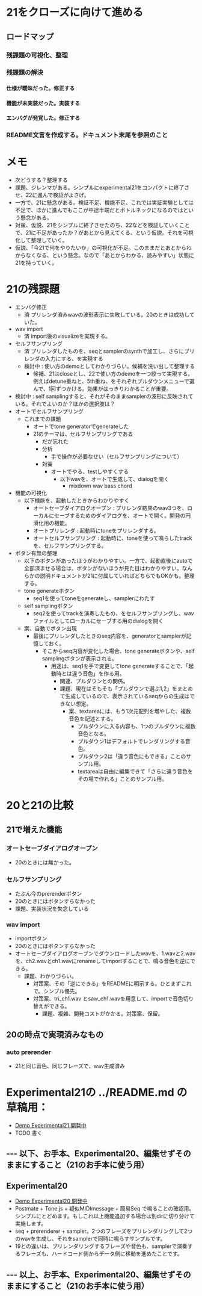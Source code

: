 
# 21をクローズに向けて進める
## ロードマップ
### 残課題の可視化、整理
### 残課題の解決
#### 仕様が曖昧だった。修正する
#### 機能が未実装だった。実装する
#### エンバグが発覚した。修正する
### README文言を作成する。ドキュメント末尾を参照のこと

# メモ
- 次どうする？整理する
- 課題、ジレンマがある。シンプルにexperimental21をコンパクトに終了させ、22に進んで検証がよさげ。
- 一方で、21に懸念がある。検証不足、機能不足、これでは実証実験としては不足で、ほかに進んでもここが中途半端だとボトルネックになるのではという懸念がある。
- 対策、仮説、21をシンプルに終了させたのち、22などを検証していくことで、21に不足があったか？があとから見えてくる、という仮説。それを可視化して整理していく。
- 仮説、「今21で何をやりたいか」の可視化が不足。このままだとあとからわからなくなる、という懸念。なので「あとからわかる、読みやすい」状態に21を持っていく。


# 21の残課題
- エンバグ修正
  - 済 プリレンダ済みwavの波形表示に失敗している。20のときは成功していた。
- wav import
  - 済 import後のvisualizeを実現する。
- セルフサンプリング
  - 済 プリレンダしたものを、seqとsamplerのsynthで加工し、さらにプリレンダの入力にする、を実現する
  - 検討中 : 使い方のdemoとしてわかりづらい。候補を洗い出して整理する
    - 候補、21はcloseとし、22で使い方のdemoを一つ絞って実現する。例えばdetune重ねと、5th重ね、をそれぞれプルダウンメニューで選んで、1回ずつかける。効果がはっきりわかることが重要。
- 検討中 : self samplingすると、それがそのままsamplerの波形に反映されている。それでよいのか？ほかの選択肢は？
- オートでセルフサンプリング
    - これまでの課題
        - オートでtone generatorでgenerateした
        - 21のテーマは、セルフサンプリングである
            - だが忘れた
            - 分析
                - 手で操作が必要なせい（セルフサンプリングについて）
            - 対策
                - オートでやる、testしやすくする
                    - 以下wavを、オートで生成して、dialogを開く
                        - mixdown wav bass chord
- 機能の可視化
  - 以下機能を、起動したときからわかりやすく
    - オートセーブダイアログオープン : プリレンダ結果のwav3つを、ローカルにセーブするためのダイアログを、オートで開く。開発の円滑化用の機能。
    - オートプリレンダ : 起動時にtoneをプリレンダする。
    - オートセルフサンプリング : 起動時に、toneを使って鳴らしたtrackを、セルフサンプリングする。
- ボタン有無の整理
  - 以下のボタンがあったほうがわかりやすい。一方で、起動直後にautoで全部済ませる場合は、ボタンがないほうが見た目はわかりやすい。なんらかの説明ドキュメントが21に付属していればどちらでもOKかも。整理する。
  - tone generateボタン
    - seq1を使ってtoneをgenerateし、samplerにわたす
  - self samplingボタン
    - seq2を使ってtrackを演奏したもの、をセルフサンプリングし、wavファイルとしてローカルにセーブする用のdialogを開く
  - 案、自動でボタン出現
    - 最後にプリレンダしたときのseq内容を、generatorとsamplerが記憶しておく。
      - そこからseq内容が変化した場合、tone generateボタンや、self samplingボタンが表示される。
        - 用途は、seq1を手で変更してtone generateすることで、「起動時とは違う音色」を作る用。
          - 関連、プルダウンとの関係。
          - 課題、現在はそもそも「プルダウンで選ぶ1,2」をまとめて生成しているので、表示されているseqからの生成はできない想定。
            - 案、textareaには、もう1次元配列を増やした、複数音色を記述とする。
              - プルダウンに入る内容も、1つのプルダウンに複数音色となる。
              - プルダウン1はデフォルトでレンダリングする音色。
              - プルダウン2は「違う音色にもできる」ことのサンプル用。
              - textareaは自由に編集できて「さらに違う音色をその場で作れる」ことのサンプル用。

# 20と21の比較

## 21で増えた機能
### オートセーブダイアログオープン
- 20のときには無かった。
### セルフサンプリング
- たぶん今のprerenderボタン
- 20のときにはボタンすらなかった
- 課題、実装状況を失念している
### wav import
- importボタン
- 20のときにはボタンすらなかった
- オートセーブダイアログオープンでダウンロードしたwavを、1.wavと2.wavを、ch2.wavとch1.wavにrenameしてimportすることで、鳴る音色を逆にできる。
  - 課題、わかりづらい。
    - 対策案、その「逆にできる」をREADMEに明示する。ひとまずこれで。シンプル優先。
    - 対策案、tri_ch1.wav とsaw_ch1.wavを用意して、importで音色切り替えができる。
      - 課題、複雑、開発コストがかかる。対策案、保留。

## 20の時点で実現済みなもの
### auto prerender
- 21と同じ音色、同じフレーズで、wav生成済み

# Experimental21の ../README.md の草稿用：

- [Demo Experimental21 開発中](https://cat2151.github.io/postmate-midi-experimental/experimental21/)
- TODO 書く

## --- 以下、お手本、Experimental20、編集せずそのままにすること（21のお手本に使う用）
## Experimental20
- [Demo Experimental20 開発中](https://cat2151.github.io/postmate-midi-experimental/experimental20/)
- Postmate + Tone.js + 疑似MIDImessage + 簡易Seq で鳴ることの確認用。シンプルにとどめます。もしこれ以上機能追加する場合は別dirに切り分けて実施します。
- seq + prerenderer + sampler。2つのフレーズをプリレンダリングして2つのwavを生成し、それをsamplerで同時に鳴らすサンプルです。
- 19との違いは、プリレンダリングするフレーズや音色も、samplerで演奏するフレーズも、ハードコード側からデータ側に移動を進めたことです。
## --- 以上、お手本、Experimental20、編集せずそのままにすること（21のお手本に使う用）
